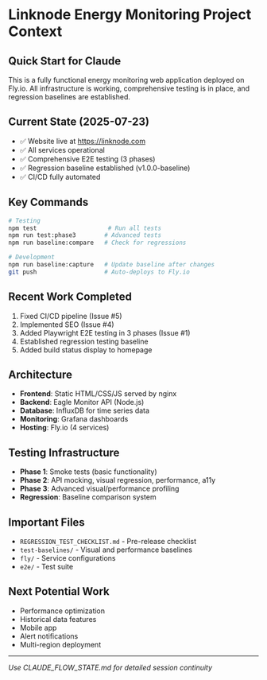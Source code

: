 # Linknode Energy Monitoring Project Context

## Quick Start for Claude
This is a fully functional energy monitoring web application deployed on Fly.io. All infrastructure is working, comprehensive testing is in place, and regression baselines are established.

## Current State (2025-07-23)
- ✅ Website live at https://linknode.com
- ✅ All services operational
- ✅ Comprehensive E2E testing (3 phases)
- ✅ Regression baseline established (v1.0.0-baseline)
- ✅ CI/CD fully automated

## Key Commands
```bash
# Testing
npm test                    # Run all tests
npm run test:phase3        # Advanced tests
npm run baseline:compare   # Check for regressions

# Development
npm run baseline:capture   # Update baseline after changes
git push                   # Auto-deploys to Fly.io
```

## Recent Work Completed
1. Fixed CI/CD pipeline (Issue #5)
2. Implemented SEO (Issue #4)
3. Added Playwright E2E testing in 3 phases (Issue #1)
4. Established regression testing baseline
5. Added build status display to homepage

## Architecture
- **Frontend**: Static HTML/CSS/JS served by nginx
- **Backend**: Eagle Monitor API (Node.js)
- **Database**: InfluxDB for time series data
- **Monitoring**: Grafana dashboards
- **Hosting**: Fly.io (4 services)

## Testing Infrastructure
- **Phase 1**: Smoke tests (basic functionality)
- **Phase 2**: API mocking, visual regression, performance, a11y
- **Phase 3**: Advanced visual/performance profiling
- **Regression**: Baseline comparison system

## Important Files
- `REGRESSION_TEST_CHECKLIST.md` - Pre-release checklist
- `test-baselines/` - Visual and performance baselines
- `fly/` - Service configurations
- `e2e/` - Test suite

## Next Potential Work
- Performance optimization
- Historical data features
- Mobile app
- Alert notifications
- Multi-region deployment

---
*Use CLAUDE_FLOW_STATE.md for detailed session continuity*